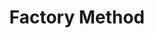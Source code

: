 ---
layout: default
title: "Factory Method"
modified:
categories: creational
excerpt:
tags: []
image:
  feature:
  teaser: nav/400X250.png
  thumb:
published: false
---